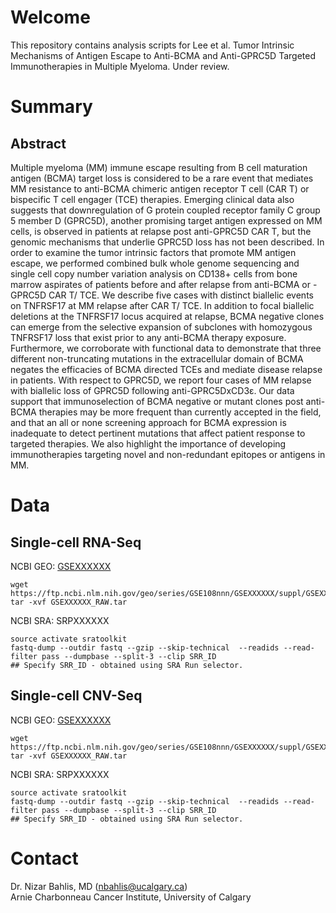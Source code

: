 # Welcome
This repository contains analysis scripts for Lee et al. Tumor Intrinsic Mechanisms of Antigen Escape to Anti-BCMA and Anti-GPRC5D Targeted Immunotherapies in Multiple Myeloma. Under review.

# Summary

## Abstract
Multiple myeloma (MM) immune escape resulting from B cell maturation antigen (BCMA) target loss is considered to be a rare event that mediates MM resistance to anti-BCMA chimeric antigen receptor T cell (CAR T) or bispecific T cell engager (TCE) therapies. Emerging clinical data also suggests that downregulation of G protein coupled receptor family C group 5 member D (GPRC5D), another promising target antigen expressed on MM cells, is observed in patients at relapse post anti-GPRC5D CAR T, but the genomic mechanisms that underlie GPRC5D loss has not been described. In order to examine the tumor intrinsic factors that promote MM antigen escape, we performed combined bulk whole genome sequencing and single cell copy number variation analysis on CD138+ cells from bone marrow aspirates of patients before and after relapse from anti-BCMA or -GPRC5D CAR T/ TCE. We describe five cases with distinct biallelic events on TNFRSF17 at MM relapse after CAR T/ TCE. In addition to focal biallelic deletions at the TNFRSF17 locus acquired at relapse, BCMA negative clones can emerge from the selective expansion of subclones with homozygous TNFRSF17 loss that exist prior to any anti-BCMA therapy exposure. Furthermore, we corroborate with functional data to demonstrate that three different non-truncating mutations in the extracellular domain of BCMA negates the efficacies of BCMA directed TCEs and mediate disease relapse in patients. With respect to GPRC5D, we report four cases of MM relapse with biallelic loss of GPRC5D following anti-GPRC5DxCD3ε. Our data support that immunoselection of BCMA negative or mutant clones post anti-BCMA therapies may be more frequent than currently accepted in the field, and that an all or none screening approach for BCMA expression is inadequate to detect pertinent mutations that affect patient response to targeted therapies. We also highlight the importance of developing immunotherapies targeting novel and non-redundant epitopes or antigens in MM.

# Data

## Single-cell RNA-Seq
NCBI GEO: [GSEXXXXXX](https://www.ncbi.nlm.nih.gov/geo/query/acc.cgi?acc=GSEXXXXXX) <br/>
```
wget https://ftp.ncbi.nlm.nih.gov/geo/series/GSE108nnn/GSEXXXXXX/suppl/GSEXXXXXX_RAW.tar
tar -xvf GSEXXXXXX_RAW.tar
```
NCBI SRA: SRPXXXXXX <br/>
```
source activate sratoolkit
fastq-dump --outdir fastq --gzip --skip-technical  --readids --read-filter pass --dumpbase --split-3 --clip SRR_ID
## Specify SRR_ID - obtained using SRA Run selector.
```

## Single-cell CNV-Seq
NCBI GEO: [GSEXXXXXX](https://www.ncbi.nlm.nih.gov/geo/query/acc.cgi?acc=GSEXXXXXX) <br/>
```
wget https://ftp.ncbi.nlm.nih.gov/geo/series/GSE108nnn/GSEXXXXXX/suppl/GSEXXXXXX_RAW.tar
tar -xvf GSEXXXXXX_RAW.tar
```
NCBI SRA: SRPXXXXXX <br/>
```
source activate sratoolkit
fastq-dump --outdir fastq --gzip --skip-technical  --readids --read-filter pass --dumpbase --split-3 --clip SRR_ID
## Specify SRR_ID - obtained using SRA Run selector.
```

# Contact
Dr. Nizar Bahlis, MD (nbahlis@ucalgary.ca) <br/>
Arnie Charbonneau Cancer Institute, University of Calgary
